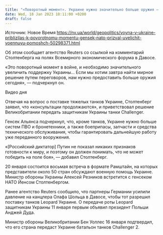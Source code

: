 ```yaml
---
title: "«Поворотный момент». Украине нужно значительно больше оружия — Столтенберг"
date: Wed, 18 Jan 2023 18:11:00 +0200
draft: false
---
```

Источник: Новое Время https://nv.ua/world/geopolitics/voyna-v-ukraine-priblizilas-k-povorotnomu-momentu-gensek-nato-prizval-uvelichit-voennuyu-pomoshch-50298371.html


 Об этом сообщает агентство Reuters со ссылкой на комментарий Столтенберга на полях Всемирного экономического форума в Давосе.

«Это поворотный момент в войне, и необходимо значительного увеличить поддержку Украины… Если мы хотим завтра найти мирное решение путем переговоров, нам нужно предоставить больше оружия сегодня», — подчеркнул он.

  Видео дня   

Отвечая на вопрос о поставке тяжелых танков Украине, Столтенберг заявил, что «консультации продолжаются», и приветствовал решение Великобритании передать защитникам Украины танки Challenger.

Генсек Альянса подчеркнул, что, кроме танков, Украине нужно больше систем ПВО и бронетехники, а также боеприпасы, запчасти и средства технического обслуживания, чтобы гарантировать дальнейшую работу уже переданного вооружения.

«[Российский диктатор] Путин не показал никаких признаков готовности к миру, и поэтому он должен понимать, что не может победить на поле боя», — добавил Столтенберг.

20 января состоится восьмая встреча в формате Рамштайн, на которых представители около 50 стран обсуждают военную помощь Украине. Министр обороны Украины Алексей Резников встретится с генсеком НАТО Йенсом Столтенбергом.

Ранее агентство Reuters сообщило, что партнеры Германии усилили давление на канцлера Олафа Шольца в Давосе, чтобы тот разрешил поставку танков Leopard Украине. О передаче роты Leopard защитникам Украины 11 января первым объявил президент Польши Анджей Дуда.

Министр обороны Великобритании Бен Уоллес 16 января подтвердил, что его страна передаст Украине батальон танков Challenger 2.
